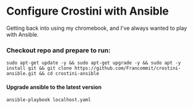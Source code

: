 # Configure Crostini with Ansible
Getting back into using my chromebook, and I've always wanted to play with Ansible.


### Checkout repo and prepare to run:
```
sudo apt-get update -y && sudo apt-get upgrade -y && sudo apt -y install git && git clone https://github.com/Francommit/crostini-ansible.git && cd crostini-ansible
```

#### Upgrade ansible to the latest version
`ansible-playbook localhost.yaml`